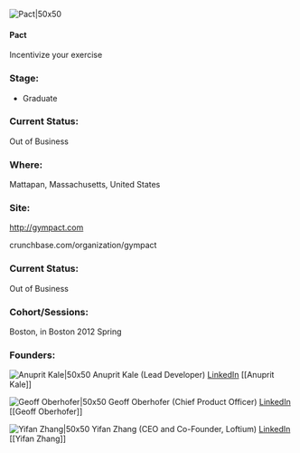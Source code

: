 

![Pact|50x50](https://apimg.techstars.com/connect/images/image_files/53d6b17db5e11e08b5000002/original/gEHJgtmM_400x400.png)

#### Pact
Incentivize your exercise

### Stage: 
 - Graduate 

### Current Status: 
Out of Business

### Where:
Mattapan, Massachusetts, United States

### Site:
http://gympact.com



crunchbase.com/organization/gympact

### Current Status: 
Out of Business

### Cohort/Sessions: 
Boston, in Boston 2012 Spring

### Founders: 

![Anuprit Kale|50x50](https://angel.co/images/shared/nopic.png) Anuprit Kale (Lead Developer) [LinkedIn](https://linkedin.com/pub/anuprit-kale) [[Anuprit Kale]]

![Geoff Oberhofer|50x50](https://s3.amazonaws.com/photos.angel.co/users/61095-medium_jpg?1317070478) Geoff Oberhofer (Chief Product Officer) [LinkedIn](https://linkedin.com/in/geoff-oberhofer-aaa63716) [[Geoff Oberhofer]]

![Yifan Zhang|50x50](https://apimg.techstars.com/connect/images/image_files/57feb3ca34b274ea4800000c/original/Headshot_new_large.jpg) Yifan Zhang (CEO and Co-Founder, Loftium) [LinkedIn](https://linkedin.com/in/zhangyifan) [[Yifan Zhang]]


